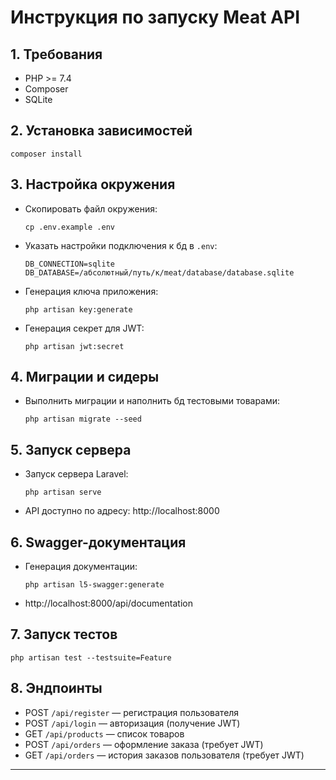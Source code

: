 # Инструкция по запуску Meat API

## 1. Требования
- PHP >= 7.4
- Composer
- SQLite

## 2. Установка зависимостей
```
composer install
```

## 3. Настройка окружения
- Скопировать файл окружения:
  ```
  cp .env.example .env
  ```
- Указать настройки подключения к бд в `.env`:
  ```
  DB_CONNECTION=sqlite
  DB_DATABASE=/абсолютный/путь/к/meat/database/database.sqlite
  ```
- Генерация ключа приложения:
  ```
  php artisan key:generate
  ```
- Генерация секрет для JWT:
  ```
  php artisan jwt:secret
  ```

## 4. Миграции и сидеры
- Выполнить миграции и наполнить бд тестовыми товарами:
  ```
  php artisan migrate --seed
  ```

## 5. Запуск сервера
- Запуск сервера Laravel:
  ```
  php artisan serve
  ```
- API доступно по адресу: http://localhost:8000

## 6. Swagger-документация
- Генерация документации:
  ```
  php artisan l5-swagger:generate
  ```
- http://localhost:8000/api/documentation

## 7. Запуск тестов
  ```
  php artisan test --testsuite=Feature
  ```

## 8. Эндпоинты
- POST `/api/register` — регистрация пользователя
- POST `/api/login` — авторизация (получение JWT)
- GET `/api/products` — список товаров
- POST `/api/orders` — оформление заказа (требует JWT)
- GET `/api/orders` — история заказов пользователя (требует JWT)

---